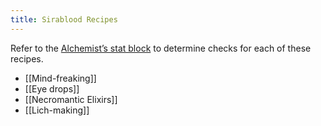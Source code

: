 ```yaml
---
title: Sirablood Recipes
---
```



Refer to the [Alchemist’s stat block](https://www.dndbeyond.com/monsters/skeletal-alchemist) to determine checks for each of these recipes. 

- [[Mind-freaking]]
- [[Eye drops]]
- [[Necromantic Elixirs]]
- [[Lich-making]]





